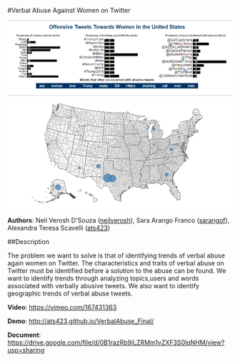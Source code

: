 #Verbal Abuse Against Women on Twitter


![alt text](https://raw.githubusercontent.com/NYU-CS6313-SPRING2016/Group-2-INET-Twitter-Verbal-Abuse/master/Map.png "Screenshot")


**Authors**: Neil Verosh D'Souza ([neilverosh](https://github.com/neilverosh)), Sara Arango Franco ([sarangof](https://github.com/sarangof)), Alexandra Teresa Scavelli ([ats423](https://github.com/ats423))

##Description

The problem we want to solve is that of identifying trends of verbal abuse again women on Twitter. The characteristics and traits of verbal abuse on Twitter must be identified before a solution to the abuse can be found. We want to identify trends through analyzing topics,users and words associated with verbally abusive tweets. We also want to identify geographic trends of verbal abuse tweets.

**Video**: https://vimeo.com/167431363

**Demo**: http://ats423.github.io/VerbalAbuse_Final/

**Document**: https://drive.google.com/file/d/0B1razRb9jLZRMm1vZXF3S0lqNHM/view?usp=sharing



